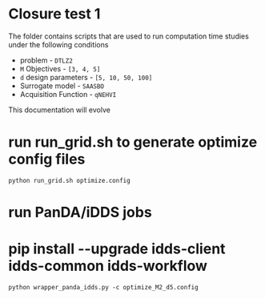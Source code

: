 # Closure test 1 

The folder contains scripts that are used to run computation time studies under the following conditions 

* problem - `DTLZ2`
* `M` Objectives - `[3, 4, 5]`
* `d` design parameters - `[5, 10, 50, 100]`
* Surrogate model - `SAASBO`
* Acquisition Function - `qNEHVI`

This documentation will evolve

# run run_grid.sh to generate optimize config files
 
    python run_grid.sh optimize.config

# run PanDA/iDDS jobs
# pip install --upgrade idds-client idds-common idds-workflow
   
    python wrapper_panda_idds.py -c optimize_M2_d5.config
